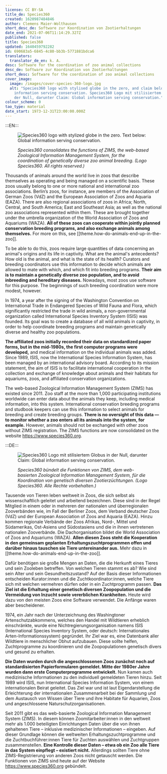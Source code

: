 ```yaml
---
license: CC BY-SA
title_de: Species360
created: 1620987484846
author: Clemens Maier-Wolthausen
short_desc_de: Software zur Koordination von Zootierhaltungen
date_end: 2021-07-06T11:14:29.327Z
published: false
title: Species360
updated: 1640459792282
id: 690683a5-6845-4c80-bb3b-5771881bdca6
translators:
  translator_de_en: k. A.
desc: Software for the coordination of zoo animal collections
desc_de: Software zur Koordination von Zootierhaltungen
short_desc: Software for the coordination of zoo animal collections
cover_image:
  image: /images/cover-species-360-logo.jpg
  alt: "Species360 logo with stylised globe in the zero, and claim below: Global
    information serving conservation. Species360 Logo mit stilisiertem Globus in
    der Null, darunter Claim: Global information serving conservation."
colour_scheme: 0
tao_type: material
date_start: 1973-12-31T23:00:00.000Z
---
```


:::EN:::

<figure>

![Species360 logo with stylized globe in the zero. Text below: Global information serving conservation.](/images/cover-species-360-logo.jpg)

<figcaption>

_Species360 consolidates the functions of ZIMS, the web-based Zoological Information Management System, for the coordination of genetically diverse zoo animal breeding. (Logo Species360. All rights reserved.)_

</figcaption>

</figure>

Thousands of animals around the world live in zoos that describe themselves as operating and being managed on a scientific basis. These zoos usually belong to one or more national and international zoo associations. Berlin’s zoos, for instance, are members of the Association of German Zoos (VdZ) and the European Association of Zoos and Aquaria (EAZA). There are also regional associations of zoos in Africa; North, Central, and South America; East and Southeast Asia; as well as the national zoo associations represented within them. These are brought together under the umbrella organization of the World Association of Zoos and Aquariums (WAZA). **All of these zoos can cooperate within jointly planned conservation breeding programs, and also exchange animals among themselves.** For more on this, see [[theme.how-do-animals-end-up-in-the-zoo]].

To be able to do this, zoos require large quantities of data concerning an animal's origins and its life in captivity. What are the animal's antecedents? How old is the animal, and what is the state of its health? Curators and breeding coordinators use this information to decide which animals are allowed to mate with which, and which fit into breeding programs. **Their aim is to maintain a genetically diverse zoo population, and to avoid inbreeding and hereditary diseases.** Nowadays, most zoos use software for this purpose. The beginnings of such breeding coordination were more modest, however.

In 1974, a year after the signing of the Washington Convention on International Trade in Endangered Species of Wild Fauna and Flora, which significantly restricted the trade in wild animals, a non-governmental organization called International Species Inventory System (ISIS) was founded. Its goal was to create a database of all wild animals in captivity, in order to help coordinate breeding programs and maintain genetically diverse and healthy zoo populations.

**The affiliated zoos initially recorded their data on standardized paper forms, but in the mid-1980s, the first computer programs were developed,** and medical information on the individual animals was added. Since 1989, ISIS, now the International Species Information System, has been managed by an international advisory board. According to its mission statement, the aim of ISIS is to facilitate international cooperation in the collection and exchange of knowledge about animals and their habitats for aquariums, zoos, and affiliated conservation organizations.

The web-based Zoological Information Management System (ZIMS) has existed since 2011. Zoo staff at the more than 1,000 participating institutions worldwide can enter data about the animals they keep, including medical information, into this system. International conservation breeding programs and studbook keepers can use this information to select animals for breeding and create breeding groups. **There is no oversight of this data — to monitor whether a zoo enters all its animals into the system, for example.** However, animals should not be exchanged with other zoos without ZIMS registration. The ZIMS functions are now consolidated on the website https://www.species360.org.

:::DE:::

<figure>

![Species360 Logo mit stilisiertem Globus in der Null, darunter Claim: Global information serving conservation.](/images/cover-species-360-logo.jpg)

<figcaption>

_Species360 bündelt die Funktionen von ZIMS, dem web-basierten Zoological Information Management System, für die Koordination von genetisch diversen Zootierzüchtungen. (Logo Species360. Alle Rechte vorbehalten.)_

</figcaption>

</figure>

Tausende von Tieren leben weltweit in Zoos, die sich selbst als wissenschaftlich geleitet und arbeitend bezeichnen. Diese sind in der Regel Mitglied in einem oder in mehreren der nationalen und überregionalen Zooverbänden wie, im Fall der Berliner Zoos, dem Verband deutscher Zoos (VdZ) und der European Association of Zoos and Aquaria (EAZA). Hinzu kommen regionale Verbände der Zoos Afrikas, Nord-, Mittel und Südamerikas, Ost-Asiens und Südostasiens und die in ihnen vertretenen nationalen Zooverbände. Die Dachorganisation bildet die World Association of Zoos and Aquariums (WAZA). **Allen diesen Zoos steht die Kooperation in den gemeinsam geplanten Erhaltungszuchtprogrammen offen und darüber hinaus tauschen sie Tiere untereinander aus.** Mehr dazu in [[theme.how-do-animals-end-up-in-the-zoo]].

Dafür benötigen sie große Mengen an Daten, die die Herkunft eines Tieres und sein Zooleben betreffen. Von welchen Tieren stammt es ab? Wie sind sein Alter und sein Gesundheitszustand? Auf der Basis dieser Informationen entscheiden Kurator:innen und die Zuchtkoordinator:innen, welche Tiere sich mit welchen vermehren dürfen oder in ein Zuchtprogramm passen. **Das Ziel ist die Erhaltung einer genetisch diversen Zoopopulation und die Vermeidung von Inzucht sowie vererblichen Krankheiten.** Heute wird dazu von den meisten Zoos eine Software verwendet. Die Anfänge waren aber bescheidener.

1974, ein Jahr nach der Unterzeichnung des Washingtoner Artenschutzabkommens, welches den Handel mit Wildtieren erheblich einschränkte, wurde eine Nichtregierungsorganisation namens ISIS (International Species Inventory System, oder deutsch: Internationales Arten-Informationssystem) gegründet. Ihr Ziel war es, eine Datenbank aller Wildtiere in menschlicher Obhut aufzubauen. Diese sollte helfen, Zuchtprogramme zu koordinieren und die Zoopopulationen genetisch divers und gesund zu erhalten.

**Die Daten wurden durch die angeschlossenen Zoos zunächst noch auf standardisierten Papierformularen gemeldet. Mitte der 1980er Jahre wurden dann erste Computerprogramme entwickelt.** Nun kamen auch medizinische Informationen zu den individuell gemeldeten Tieren hinzu. Seit 1989 wird ISIS, nun International Species Information System, von einem internationalen Beirat geleitet. Das Ziel war und ist laut Eigendarstellung die Erleichterung der internationalen Zusammenarbeit bei der Sammlung und dem Austausch von Wissen über Tiere und ihre Habitate für Aquarien, Zoos und angeschlossene Naturschutzorganisationen.

Seit 2011 gibt es das web-basierte Zoological Information Management System (ZIMS). In diesem können Zoomitarbeiter:innen in den weltweit mehr als 1.000 beteiligten Einrichtungen Daten über die von ihnen gehaltenen Tiere – inklusive medizinischer Informationen – eingeben. Auf dieser Grundlage können die weltweiten Erhaltungszuchtprogramme und die Zuchtbuchführer:innen Tiere für Zuchten auswählen und Zuchtgruppen zusammenstellen. **Eine Kontrolle dieser Daten – etwa ob ein Zoo alle Tiere in das System einpflegt – existiert nicht.** Allerdings sollten Tiere ohne ZIMS-Registrierung von anderen Zoos nicht getauscht werden. Die Funktionen von ZIMS sind heute auf der Website https://www.species360.org gebündelt.

